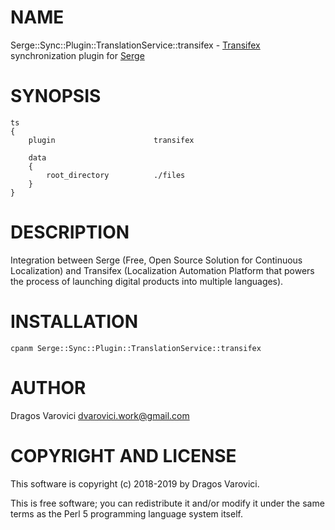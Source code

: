 # NAME

Serge::Sync::Plugin::TranslationService::transifex - [Transifex](https://www.transifex.com) synchronization plugin for [Serge](https://serge.io/)

# SYNOPSIS

    ts
    {
        plugin                      transifex

        data
        {
            root_directory          ./files
        }
    }

# DESCRIPTION

Integration between Serge (Free, Open Source Solution for Continuous Localization) and Transifex (Localization Automation Platform that powers the process of launching digital products into multiple languages).

# INSTALLATION

    cpanm Serge::Sync::Plugin::TranslationService::transifex

# AUTHOR

Dragos Varovici <dvarovici.work@gmail.com>

# COPYRIGHT AND LICENSE
This software is copyright (c) 2018-2019 by Dragos Varovici.

This is free software; you can redistribute it and/or modify it under
the same terms as the Perl 5 programming language system itself.
